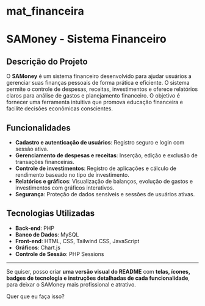 # mat_financeira

# SAMoney - Sistema Financeiro

## Descrição do Projeto

O **SAMoney** é um sistema financeiro desenvolvido para ajudar usuários a gerenciar suas finanças pessoais de forma prática e eficiente. O sistema permite o controle de despesas, receitas, investimentos e oferece relatórios claros para análise de gastos e planejamento financeiro. O objetivo é fornecer uma ferramenta intuitiva que promova educação financeira e facilite decisões econômicas conscientes.

## Funcionalidades

* **Cadastro e autenticação de usuários**: Registro seguro e login com sessão ativa.
* **Gerenciamento de despesas e receitas**: Inserção, edição e exclusão de transações financeiras.
* **Controle de investimentos**: Registro de aplicações e cálculo de rendimento baseado no tipo de investimento.
* **Relatórios e gráficos**: Visualização de balanços, evolução de gastos e investimentos com gráficos interativos.
* **Segurança**: Proteção de dados sensíveis e sessões de usuários ativas.

## Tecnologias Utilizadas

* **Back-end**: PHP 
* **Banco de Dados**: MySQL
* **Front-end**: HTML, CSS, Tailwind CSS, JavaScript
* **Gráficos**: Chart.js
* **Controle de Sessão**: PHP Sessions






---

Se quiser, posso criar **uma versão visual do README** com **telas, ícones, badges de tecnologia e instruções detalhadas de cada funcionalidade**, para deixar o SAMoney mais profissional e atrativo.

Quer que eu faça isso?
